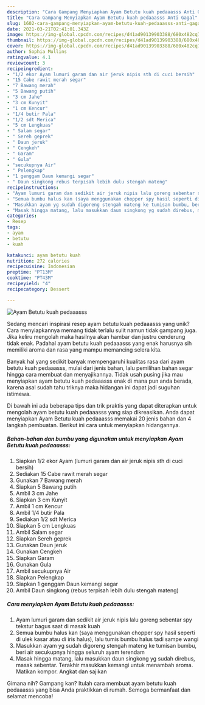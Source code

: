 ```yaml
---
description: "Cara Gampang Menyiapkan Ayam Betutu kuah pedaaasss Anti Gagal"
title: "Cara Gampang Menyiapkan Ayam Betutu kuah pedaaasss Anti Gagal"
slug: 1602-cara-gampang-menyiapkan-ayam-betutu-kuah-pedaaasss-anti-gagal
date: 2021-03-21T02:41:01.343Z
image: https://img-global.cpcdn.com/recipes/d41ad90139903388/680x482cq70/ayam-betutu-kuah-pedaaasss-foto-resep-utama.jpg
thumbnail: https://img-global.cpcdn.com/recipes/d41ad90139903388/680x482cq70/ayam-betutu-kuah-pedaaasss-foto-resep-utama.jpg
cover: https://img-global.cpcdn.com/recipes/d41ad90139903388/680x482cq70/ayam-betutu-kuah-pedaaasss-foto-resep-utama.jpg
author: Sophia Mullins
ratingvalue: 4.1
reviewcount: 3
recipeingredient:
- "1/2 ekor Ayam lumuri garam dan air jeruk nipis sth di cuci bersih"
- "15 Cabe rawit merah segar"
- "7 Bawang merah"
- "5 Bawang putih"
- "3 cm Jahe"
- "3 cm Kunyit"
- "1 cm Kencur"
- "1/4 butir Pala"
- "1/2 sdt Merica"
- "5 cm Lengkuas"
- " Salam segar"
- " Sereh geprek"
- " Daun jeruk"
- " Cengkeh"
- " Garam"
- " Gula"
- "secukupnya Air"
- " Pelengkap"
- "1 genggam Daun kemangi segar"
- " Daun singkong rebus terpisah lebih dulu stengah mateng"
recipeinstructions:
- "Ayam lumuri garam dan sedikit air jeruk nipis lalu goreng sebentar spy tekstur bagus saat di masak kuah"
- "Semua bumbu halus kan (saya menggunakan chopper spy hasil seperti di ulek kasar atau di iris halus), lalu tumis bumbu halus tadi sampe wangi"
- "Masukkan ayam yg sudah digoreng stengah mateng ke tumisan bumbu, beri air secukupnya hingga seluruh ayam terendam"
- "Masak hingga matang, lalu masukkan daun singkong yg sudah direbus, masak sebentar. Terakhir masukkan kemangi untuk menambah aroma. Matikan kompor. Angkat dan sajikan"
categories:
- Resep
tags:
- ayam
- betutu
- kuah

katakunci: ayam betutu kuah 
nutrition: 272 calories
recipecuisine: Indonesian
preptime: "PT13M"
cooktime: "PT43M"
recipeyield: "4"
recipecategory: Dessert

---
```



![Ayam Betutu kuah pedaaasss](https://img-global.cpcdn.com/recipes/d41ad90139903388/680x482cq70/ayam-betutu-kuah-pedaaasss-foto-resep-utama.jpg)

Sedang mencari inspirasi resep ayam betutu kuah pedaaasss yang unik? Cara menyiapkannya memang tidak terlalu sulit namun tidak gampang juga. Jika keliru mengolah maka hasilnya akan hambar dan justru cenderung tidak enak. Padahal ayam betutu kuah pedaaasss yang enak harusnya sih memiliki aroma dan rasa yang mampu memancing selera kita.



Banyak hal yang sedikit banyak mempengaruhi kualitas rasa dari ayam betutu kuah pedaaasss, mulai dari jenis bahan, lalu pemilihan bahan segar hingga cara membuat dan menyajikannya. Tidak usah pusing jika mau menyiapkan ayam betutu kuah pedaaasss enak di mana pun anda berada, karena asal sudah tahu triknya maka hidangan ini dapat jadi suguhan istimewa.


Di bawah ini ada beberapa tips dan trik praktis yang dapat diterapkan untuk mengolah ayam betutu kuah pedaaasss yang siap dikreasikan. Anda dapat menyiapkan Ayam Betutu kuah pedaaasss memakai 20 jenis bahan dan 4 langkah pembuatan. Berikut ini cara untuk menyiapkan hidangannya.

<!--inarticleads1-->

##### Bahan-bahan dan bumbu yang digunakan untuk menyiapkan Ayam Betutu kuah pedaaasss:

1. Siapkan 1/2 ekor Ayam (lumuri garam dan air jeruk nipis sth di cuci bersih)
1. Sediakan 15 Cabe rawit merah segar
1. Gunakan 7 Bawang merah
1. Siapkan 5 Bawang putih
1. Ambil 3 cm Jahe
1. Siapkan 3 cm Kunyit
1. Ambil 1 cm Kencur
1. Ambil 1/4 butir Pala
1. Sediakan 1/2 sdt Merica
1. Siapkan 5 cm Lengkuas
1. Ambil  Salam segar
1. Siapkan  Sereh geprek
1. Gunakan  Daun jeruk
1. Gunakan  Cengkeh
1. Siapkan  Garam
1. Gunakan  Gula
1. Ambil secukupnya Air
1. Siapkan  Pelengkap
1. Siapkan 1 genggam Daun kemangi segar
1. Ambil  Daun singkong (rebus terpisah lebih dulu stengah mateng)




<!--inarticleads2-->

##### Cara menyiapkan Ayam Betutu kuah pedaaasss:

1. Ayam lumuri garam dan sedikit air jeruk nipis lalu goreng sebentar spy tekstur bagus saat di masak kuah
1. Semua bumbu halus kan (saya menggunakan chopper spy hasil seperti di ulek kasar atau di iris halus), lalu tumis bumbu halus tadi sampe wangi
1. Masukkan ayam yg sudah digoreng stengah mateng ke tumisan bumbu, beri air secukupnya hingga seluruh ayam terendam
1. Masak hingga matang, lalu masukkan daun singkong yg sudah direbus, masak sebentar. Terakhir masukkan kemangi untuk menambah aroma. Matikan kompor. Angkat dan sajikan




Gimana nih? Gampang kan? Itulah cara membuat ayam betutu kuah pedaaasss yang bisa Anda praktikkan di rumah. Semoga bermanfaat dan selamat mencoba!
